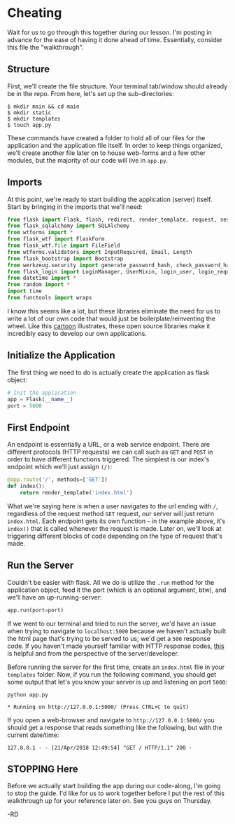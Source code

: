 # Cheating
Wait for us to go through this together during our lesson. I'm posting in advance for the ease of having it done ahead of time. Essentially, consider this file the "walkthrough".

## Structure
First, we'll create the file structure. Your terminal tab/window should already be in the repo. From here, let's set up the sub-directories:

  ```Shell
  $ mkdir main && cd main
  $ mkdir static
  $ mkdir templates
  $ touch app.py
  ```
These commands have created a folder to hold all of our files for the application and the application file itself. In order to keep things organized, we'll create another file later on to house web-forms and a few other modules, but the majority of our code will live in `app.py`.

## Imports
At this point, we're ready to start building the application (server) itself. Start by bringing in the imports that we'll need:

  ```Python
  from flask import Flask, flash, redirect, render_template, request, session, abort, url_for, flash, jsonify
  from flask_sqlalchemy import SQLAlchemy
  from wtforms import *
  from flask_wtf import FlaskForm
  from flask_wtf.file import FileField
  from wtforms.validators import InputRequired, Email, Length
  from flask_bootstrap import Bootstrap
  from werkzeug.security import generate_password_hash, check_password_hash
  from flask_login import LoginManager, UserMixin, login_user, login_required, logout_user, current_user
  from datetime import *
  from random import *
  import time
  from functools import wraps
  ```

I know this seems like a lot, but these libraries eliminate the need for us to write a lot of our own code that would just be boilerplate/reinventing the wheel. Like this [cartoon](https://plus.google.com/114528699166048052030/posts/QnTABxy8rrw) illustrates, these open source libraries make it incredibly easy to develop our own applications.

## Initialize the Application
The first thing we need to do is actually create the application as flask object:

  ```Python
  # Init the application
  app = Flask(__name__)
  port = 5000
  ```

## First Endpoint
An endpoint is essentially a URL, or a web service endpoint. There are different protocols (HTTP requests) we can call such as `GET` and `POST` in order to have different functions triggered. The simplest is our index's endpoint which we'll just assign `(/)`:

  ```Python
  @app.route('/', methods=['GET'])
  def index():
      return render_template('index.html')
  ```
What we're saying here is when a user navigates to the url ending with `/`, regardless of the request method `GET` request, our server will just return `index.html`. Each endpoint gets its own function - in the example above, it's `index()` that is called whenever the request is made. Later on, we'll look at triggering different blocks of code depending on the type of request that's made.

## Run the Server
Couldn't be easier with flask. All we do is utilize the `.run` method for the application object, feed it the port (which is an optional argument, btw), and we'll have an up-running-server:

  ```Python
  app.run(port=port)
  ```

If we went to our terminal and tried to run the server, we'd have an issue when trying to navigate to `localhost:5000` because we haven't actually built the html page that's trying to be served to us; we'd get a `500` response code. If you haven't made yourself familiar with HTTP response codes, [this](https://pbs.twimg.com/media/B50dCAKIEAAP0NQ.jpg) is helpful and from the perspective of the server/developer.

Before running the server for the first time, create an `index.html` file in your `templates` folder. Now, if you run the following command, you should get some output that let's you know your server is up and listening on port `5000`:

  ```Shell
  python app.py

  * Running on http://127.0.0.1:5000/ (Press CTRL+C to quit)
  ```

  If you open a web-browser and navigate to `http://127.0.0.1:5000/` you should get a response that reads something like the following, but with the current date/time:

  ```Shell
  127.0.0.1 - - [21/Apr/2018 12:49:54] "GET / HTTP/1.1" 200 -
  ```



## STOPPING Here
Before we actually start building the app during our code-along, I'm going to stop the guide. I'd like for us to work together before I put the rest of this walkthrough up for your reference later on. See you guys on Thursday.

-RD
